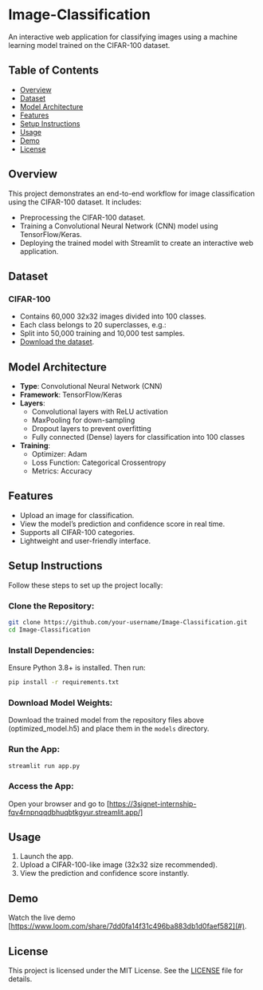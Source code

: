 # Image-Classification
An interactive web application for classifying images using a machine learning model trained on the CIFAR-100 dataset. 

## Table of Contents
- [Overview](#overview)
- [Dataset](#dataset)
- [Model Architecture](#model-architecture)
- [Features](#features)
- [Setup Instructions](#setup-instructions)
- [Usage](#usage)
- [Demo](#demo)
- [License](#license)

## Overview
This project demonstrates an end-to-end workflow for image classification using the CIFAR-100 dataset. It includes:

- Preprocessing the CIFAR-100 dataset.
- Training a Convolutional Neural Network (CNN) model using TensorFlow/Keras.
- Deploying the trained model with Streamlit to create an interactive web application.

## Dataset
### CIFAR-100
- Contains 60,000 32x32 images divided into 100 classes.
- Each class belongs to 20 superclasses, e.g.:
- Split into 50,000 training and 10,000 test samples.
- [Download the dataset](https://www.cs.toronto.edu/~kriz/cifar.html).

## Model Architecture
- **Type**: Convolutional Neural Network (CNN)
- **Framework**: TensorFlow/Keras
- **Layers**:
  - Convolutional layers with ReLU activation
  - MaxPooling for down-sampling
  - Dropout layers to prevent overfitting
  - Fully connected (Dense) layers for classification into 100 classes
- **Training**:
  - Optimizer: Adam
  - Loss Function: Categorical Crossentropy
  - Metrics: Accuracy

## Features
- Upload an image for classification.
- View the model’s prediction and confidence score in real time.
- Supports all CIFAR-100 categories.
- Lightweight and user-friendly interface.

## Setup Instructions
Follow these steps to set up the project locally:

### Clone the Repository:
```bash
git clone https://github.com/your-username/Image-Classification.git
cd Image-Classification
```

### Install Dependencies:
Ensure Python 3.8+ is installed. Then run:
```bash
pip install -r requirements.txt
```

### Download Model Weights:
Download the trained model from the repository files above (optimized_model.h5) and place them in the `models` directory.

### Run the App:
```bash
streamlit run app.py
```

### Access the App:
Open your browser and go to [https://3signet-internship-fqv4rnpnqqdbhuqbtkgyur.streamlit.app/]

## Usage
1. Launch the app.
2. Upload a CIFAR-100-like image (32x32 size recommended).
3. View the prediction and confidence score instantly.

## Demo
Watch the live demo [https://www.loom.com/share/7dd0fa14f31c496ba883db1d0faef582](#).

## License
This project is licensed under the MIT License. See the [LICENSE](LICENSE) file for details.


















 























